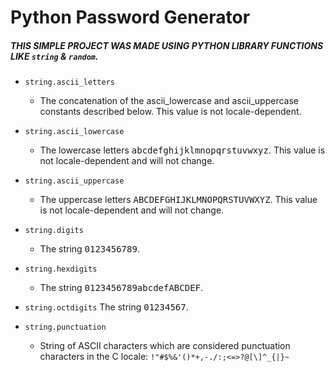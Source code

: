 # Python Password Generator

##### THIS SIMPLE PROJECT WAS MADE USING PYTHON LIBRARY FUNCTIONS LIKE `string` & `random`.

- `string.ascii_letters`

  - The concatenation of the ascii_lowercase and ascii_uppercase constants described below. This value is not locale-dependent.

- `string.ascii_lowercase`

  - The lowercase letters <kbd>abcdefghijklmnopqrstuvwxyz</kbd>. This value is not locale-dependent and will not change.

- `string.ascii_uppercase`

  - The uppercase letters <kbd>ABCDEFGHIJKLMNOPQRSTUVWXYZ</kbd>. This value is not locale-dependent and will not change.

- `string.digits`

  - The string <kbd>0123456789</kbd>.

- `string.hexdigits`

  - The string <kbd>0123456789abcdefABCDEF</kbd>.

- `string.octdigits`
  The string <kbd>01234567</kbd>.

- `string.punctuation`
  - String of ASCII characters which are considered punctuation characters in the C locale: `!"#$%&'()*+,-./:;<=>?@[\]^_{|}~`

